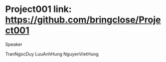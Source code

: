 Project001
link: https://github.com/bringclose/Project001
==========

Speaker

TranNgocDuy
LuuAnhHung
NguyenVietHung
